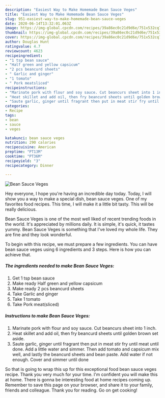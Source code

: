 ```yaml
---
description: "Easiest Way to Make Homemade Bean Sauce Veges"
title: "Easiest Way to Make Homemade Bean Sauce Veges"
slug: 951-easiest-way-to-make-homemade-bean-sauce-veges
date: 2020-06-14T13:32:01.063Z
image: https://img-global.cpcdn.com/recipes/39a86ec0c21d9d6e/751x532cq70/bean-sauce-veges-recipe-main-photo.jpg
thumbnail: https://img-global.cpcdn.com/recipes/39a86ec0c21d9d6e/751x532cq70/bean-sauce-veges-recipe-main-photo.jpg
cover: https://img-global.cpcdn.com/recipes/39a86ec0c21d9d6e/751x532cq70/bean-sauce-veges-recipe-main-photo.jpg
author: Douglas Hunt
ratingvalue: 4.7
reviewcount: 4623
recipeingredient:
- "1 tsp bean sauce"
- "Half green and yellow capsicum"
- "2 pcs beancurd sheets"
- " Garlic and ginger"
- "1 tomato"
- " Pork meatsliced"
recipeinstructions:
- "Marinate pork with flour and soy sauce. Cut beancurs sheet into 1 inch."
- "Heat skillet and add oil, then fry beancurd sheets until golden brown set aside."
- "Saute garlic, ginger until fragrant then put in meat stir fry until meat until done. Add a little water and simmer. Then add tomato and capsicum mix well, and lastly the beancurd sheets and bean paste. Add water if not enough. Cover and simmer until done"
categories:
- Recipe
tags:
- bean
- sauce
- veges

katakunci: bean sauce veges 
nutrition: 290 calories
recipecuisine: American
preptime: "PT13M"
cooktime: "PT36M"
recipeyield: "3"
recipecategory: Dinner

---
```



![Bean Sauce Veges](https://img-global.cpcdn.com/recipes/39a86ec0c21d9d6e/751x532cq70/bean-sauce-veges-recipe-main-photo.jpg)

Hey everyone, I hope you're having an incredible day today. Today, I will show you a way to make a special dish, bean sauce veges. One of my favorites food recipes. This time, I will make it a little bit tasty. This will be really delicious.



Bean Sauce Veges is one of the most well liked of recent trending foods in the world. It's appreciated by millions daily. It is simple, it's quick, it tastes yummy. Bean Sauce Veges is something that I've loved my whole life. They are fine and they look wonderful.


To begin with this recipe, we must prepare a few ingredients. You can have bean sauce veges using 6 ingredients and 3 steps. Here is how you can achieve that.

<!--inarticleads1-->

##### The ingredients needed to make Bean Sauce Veges:

1. Get 1 tsp bean sauce
1. Make ready Half green and yellow capsicum
1. Make ready 2 pcs beancurd sheets
1. Take  Garlic and ginger
1. Take 1 tomato
1. Take  Pork meat(sliced)




<!--inarticleads2-->

##### Instructions to make Bean Sauce Veges:

1. Marinate pork with flour and soy sauce. Cut beancurs sheet into 1 inch.
1. Heat skillet and add oil, then fry beancurd sheets until golden brown set aside.
1. Saute garlic, ginger until fragrant then put in meat stir fry until meat until done. Add a little water and simmer. Then add tomato and capsicum mix well, and lastly the beancurd sheets and bean paste. Add water if not enough. Cover and simmer until done




So that is going to wrap this up for this exceptional food bean sauce veges recipe. Thank you very much for your time. I'm confident you will make this at home. There is gonna be interesting food at home recipes coming up. Remember to save this page on your browser, and share it to your family, friends and colleague. Thank you for reading. Go on get cooking!
